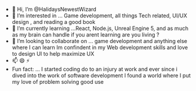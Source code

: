 - 👋 Hi, I’m @HalidaysNewestWizard
- 👀 I’m interested in ... Game development, all things Tech related, UI/UX design ,  and reading a good book
- 🌱 I’m currently learning ...React, Node.js, Unreal Engine 5, and as much as my brain can handle if you arent learning are you living ? 
- 💞️ I’m looking to collaborate on ... game development and anything else where I can learn Im confindent in my Web development skills and love to design UI to help maximize UX 
- 📫 😄 ⚡
- Fun fact: ... I started coding do to an injury at work and ever since i dived into the work of software development I found a world where I put my love of problem solving good use 

<!---
HalidaysNewestWizard/HalidaysNewestWizard is a ✨ special ✨ repository because its `README.md` (this file) appears on your GitHub profile.
You can click the Preview link to take a look at your changes.
--->
